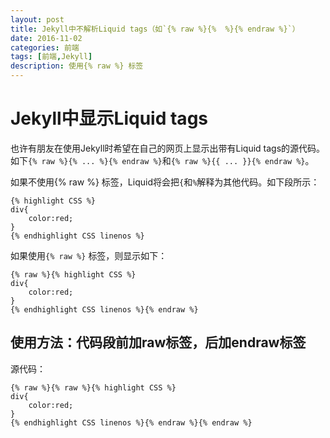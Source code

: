 ```yaml
---
layout: post
title: Jekyll中不解析Liquid tags（如`{% raw %}{%  %}{% endraw %}`）
date: 2016-11-02
categories: 前端
tags: [前端,Jekyll]
description: 使用{% raw %} 标签
---
```


# Jekyll中显示Liquid tags

也许有朋友在使用Jekyll时希望在自己的网页上显示出带有Liquid tags的源代码。如下`{% raw %}{% ... %}{% endraw %}`和`{% raw %}{{ ... }}{% endraw %}`。

如果不使用{% raw %} 标签，Liquid将会把`{`和`%`解释为其他代码。如下段所示：

```
{% highlight CSS %}
div{
	color:red;
}
{% endhighlight CSS linenos %}
```

如果使用`{% raw %}` 标签，则显示如下：

```
{% raw %}{% highlight CSS %}
div{
	color:red;
}
{% endhighlight CSS linenos %}{% endraw %}
```



## 使用方法：代码段前加raw标签，后加endraw标签

源代码：

```
{% raw %}{% raw %}{% highlight CSS %}
div{
	color:red;
}
{% endhighlight CSS linenos %}{% endraw %}{% endraw %}
```
```
